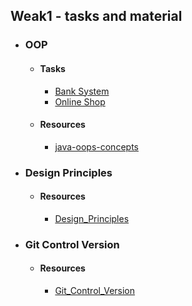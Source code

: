 ## Weak1 - tasks and material

- ### OOP
    
    - #### Tasks 
        - [Bank System](OOP_Task1)
        - [Online Shop](OOP_Task2)
    - #### Resources
        - [java-oops-concepts](https://www.javatpoint.com/java-oops-concepts)

- ### Design Principles
  - #### Resources
      - [Design_Principles](Design_Principles)

- ### Git Control Version
    - #### Resources
        - [Git_Control_Version](Git_Controle_Version)
